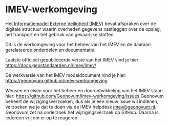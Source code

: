 # IMEV-werkomgeving

Het [Informatiemodel Externe Veiligheid (IMEV)](https://www.geonovum.nl/geo-standaarden/informatiemodel-externe-veiligheid-imev) bevat afspraken over de digitale structuur waarin overheden gegevens vastleggen over de opslag, het transport en het gebruik van gevaarlijke stoffen. 

Dit is de werkomgeving voor het beheer van het IMEV en de daaraan gerelateerde onderdelen en documentatie.

Laatste officieel gepubliceerde versie van het IMEV vind je hier:
<https://docs.geostandaarden.nl/imev/imev/>

De werkversie van het IMEV modeldocument vind je hier:
<https://geonovum.github.io/imev-werkomgeving>

Wensen en eisen voor het beheer en doorontwikkeling van het IMEV staan hier:
<https://github.com/Geonovum/imev-werkomgeving/issues>
Geonovum beheert de wijzigingsverzoeken, dus als je een nieuw issue wil indienen, verzoeken we je dat te doen via de IMEV helpdesk imev@geonovum.nl.
Geonovum zet na onderzoek het wijzigingsverzoek op GitHub. Daarna is iedereen vrij om er op te reageren.
